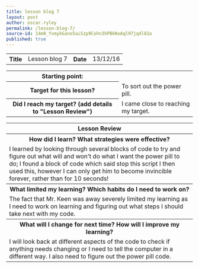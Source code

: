 ```yaml
---
title: lesson blog 7
layout: post
author: oscar.ryley
permalink: /lesson-blog-7/
source-id: 14m0_YxmykGano5aiSzp9Cohn3hPBkNxAql97jq4l81o
published: true
---
```

<table>
  <tr>
    <th>Title</th>
    <td>Lesson blog 7</td>
    <th>Date</th>
    <td>13/12/16</td>
  </tr>
</table>


<table>
  <tr>
    <th>Starting point:</th>
    <td></td>
  </tr>
  <tr>
    <th>Target for this lesson?</th>
    <td>To sort out the power pill.</td>
  </tr>
  <tr>
    <th>Did I reach my target? 
(add details to "Lesson Review")</th>
    <td>I came close to reaching my target.</td>
  </tr>
</table>


<table>
  <tr>
    <th>Lesson Review</th>
  </tr>
  <tr>
    <th>How did I learn? What strategies were effective? </th>
  </tr>
  <tr>
    <td>I learned by looking through several blocks of code to try and figure out what will and won't do what I want the power pill to do; I found a block of code which said stop this script I then used this, however I can only get him to become invincible forever, rather than for 10 seconds!</td>
  </tr>
  <tr>
    <th>What limited my learning? Which habits do I need to work on? </th>
  </tr>
  <tr>
    <td>The fact that Mr. Keen was away severely limited my learning as I need to work on learning and figuring out what steps I should take next with my code.</td>
  </tr>
  <tr>
    <th>What will I change for next time? How will I improve my learning?</th>
  </tr>
  <tr>
    <td>I will look back at different aspects of the code to check if anything needs changing or I need to tell the computer in a different way. I also need to figure out the power pill code.</td>
  </tr>
</table>


